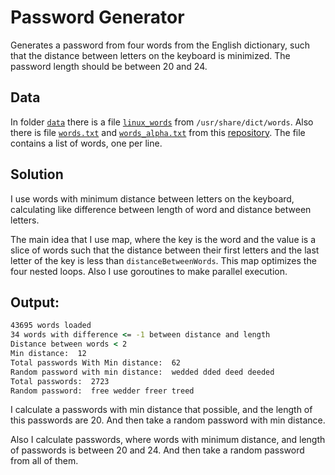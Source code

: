 # Password Generator

Generates a password from four words from the English dictionary, such that the distance between letters on the keyboard is minimized. The password length should be between 20 and 24.

## Data

In folder [`data`](/data) there is a file [`linux_words`](/data/linux_words) from `/usr/share/dict/words`. Also there is file [`words.txt`](/data/words.txt) and [`words_alpha.txt`](/data/words_alpha.txt) from this [repository](https://github.com/dwyl/english-words).
The file contains a list of words, one per line.

## Solution

I use words with minimum distance between letters on the keyboard, calculating like difference between length of word and distance between letters.

The main idea that I use map, where the key is the word and the value is a slice of words such that the distance between their first letters and the last letter of the key is less than `distanceBetweenWords`. This map optimizes the four nested loops. 
Also I use goroutines to make parallel execution.

## Output:

```cmd
43695 words loaded
34 words with difference <= -1 between distance and length
Distance between words < 2
Min distance:  12
Total passwords With Min distance:  62
Random password with min distance:  wedded dded deed deeded
Total passwords:  2723
Random password:  free wedder freer treed
```

I calculate a passwords with min distance that possible, and the length of this passwords are 20.
And then take a random password with min distance.

Also I calculate passwords, where words with minimum distance, and length of passwords is between 20 and 24. 
And then take a random password from all of them.
